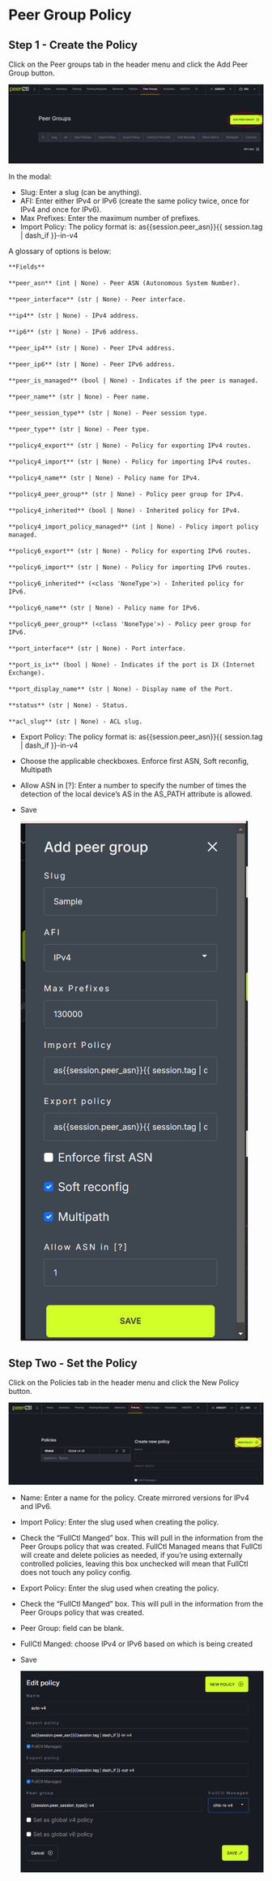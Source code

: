 # Peer Group Policy

## Step 1 - Create the Policy
Click on the Peer groups tab in the header menu and click the Add Peer Group button. 

   ![](peergroupstab.png)

In the modal:

- Slug: Enter a slug (can be anything). 
- AFI: Enter either IPv4 or IPv6 (create the same policy twice, once for IPv4 and once for IPv6). 
- Max Prefixes: Enter the maximum number of prefixes.
- Import Policy: The policy format is: as{{session.peer_asn}}{{ session.tag | dash_if }}-in-v4

A glossary of options is below:

```
**Fields**

**peer_asn** (int | None) - Peer ASN (Autonomous System Number).

**peer_interface** (str | None) - Peer interface.

**ip4** (str | None) - IPv4 address.

**ip6** (str | None) - IPv6 address.

**peer_ip4** (str | None) - Peer IPv4 address.

**peer_ip6** (str | None) - Peer IPv6 address.

**peer_is_managed** (bool | None) - Indicates if the peer is managed.

**peer_name** (str | None) - Peer name.

**peer_session_type** (str | None) - Peer session type.

**peer_type** (str | None) - Peer type.

**policy4_export** (str | None) - Policy for exporting IPv4 routes.

**policy4_import** (str | None) - Policy for importing IPv4 routes.

**policy4_name** (str | None) - Policy name for IPv4.

**policy4_peer_group** (str | None) - Policy peer group for IPv4.

**policy4_inherited** (bool | None) - Inherited policy for IPv4.

**policy4_import_policy_managed** (int | None) - Policy import policy managed.

**policy6_export** (str | None) - Policy for exporting IPv6 routes.

**policy6_import** (str | None) - Policy for importing IPv6 routes.

**policy6_inherited** (<class 'NoneType'>) - Inherited policy for IPv6.

**policy6_name** (str | None) - Policy name for IPv6.

**policy6_peer_group** (<class 'NoneType'>) - Policy peer group for IPv6.

**port_interface** (str | None) - Port interface.

**port_is_ix** (bool | None) - Indicates if the port is IX (Internet Exchange).

**port_display_name** (str | None) - Display name of the Port.

**status** (str | None) - Status.

**acl_slug** (str | None) - ACL slug.
```

- Export Policy: The policy format is: as{{session.peer_asn}}{{ session.tag | dash_if }}-in-v4
- Choose the applicable checkboxes. Enforce first ASN, Soft reconfig, Multipath
- Allow ASN in [?]: Enter a number to specify the number of times the detection of the local device’s AS in the AS_PATH attribute is allowed.
- Save
  
   ![](peergroupmodal.png)

## Step Two - Set the Policy

Click on the Policies tab in the header menu and click the New Policy button. 

   ![](newpolicytab.png)
   
- Name: Enter a name for the policy. Create mirrored versions for IPv4 and IPv6.
- Import Policy: Enter the slug used when creating the policy.
- Check the “FullCtl Manged” box. This will pull in the information from the Peer Groups policy that was created. FullCtl Managed means that FullCtl will create and delete policies as needed, if you’re using externally controlled policies, leaving this box unchecked will mean that FullCtl does not touch any policy config.
- Export Policy: Enter the slug used when creating the policy.
- Check the “FullCtl Manged” box. This will pull in the information from the Peer Groups policy that was created.
- Peer Group: field can be blank.
- FullCtl Manged: choose IPv4 or IPv6 based on which is being created
- Save

   ![](ipv4policy.png)
